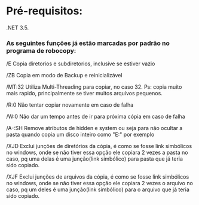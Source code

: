 # Pré-requisitos:

.NET 3.5.

### As seguintes funções já estão marcadas por padrão no programa de robocopy:

/E Copia diretorios e subdiretorios, inclusive se estiver vazio

/ZB Copia em modo de Backup e reinicializável

/MT:32 Utiliza Multi-Threading para copiar, no caso 32. Ps: copia muito mais rapido, principalmente se tiver muitos arquivos pequenos.

/R:0 Não tentar copiar novamente em caso de falha

/W:0 Não dar um tempo antes de ir para próxima cópia em caso de falha

/A-:SH Remove atributos de hidden e system ou seja para não ocultar a pasta quando copia um disco inteiro como "E:\" por exemplo

/XJD Exclui junções de diretórios da cópia, é como se fosse link simbólicos no windows, onde se não tiver essa opção ele copiara 2 vezes a pasta no caso, pq uma delas é uma junção(link simbólico) para pasta que já teria sido copiado.

/XJF Exclui junções de arquivos da cópia, é como se fosse link simbólicos no windows, onde se não tiver essa opção ele copiara 2 vezes o arquivo no caso, pq um deles é uma junção(link simbólico) para o arquivo que já teria sido copiado.